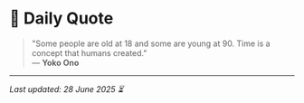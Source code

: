 # 📜 Daily Quote

> "Some people are old at 18 and some are young at 90. Time is a concept that humans created."  
> — **Yoko Ono**

---

_Last updated: 28 June 2025 ⏳_
